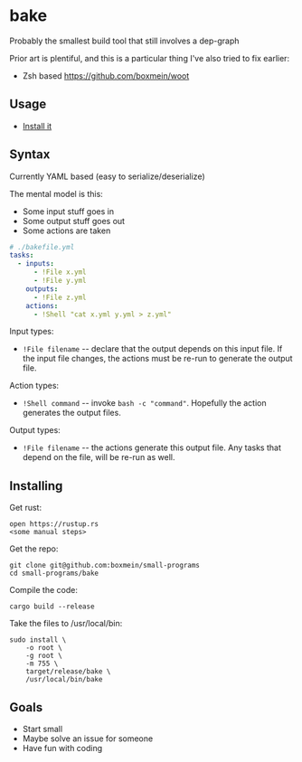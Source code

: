 # bake

Probably the smallest build tool that still involves a dep-graph

Prior art is plentiful, and this is a particular thing I've also tried to fix
earlier:

- Zsh based https://github.com/boxmein/woot

## Usage

* [Install it](#installing)

## Syntax

Currently YAML based (easy to serialize/deserialize)

The mental model is this:

- Some input stuff goes in
- Some output stuff goes out
- Some actions are taken

```yaml
# ./bakefile.yml
tasks:
  - inputs:
      - !File x.yml
      - !File y.yml
    outputs:
      - !File z.yml
    actions:
      - !Shell "cat x.yml y.yml > z.yml"
```

Input types:

- `!File filename` -- declare that the output depends on this input file. If the
  input file changes, the actions must be re-run to generate the output file.

Action types:

- `!Shell command` -- invoke `bash -c "command"`. Hopefully the action generates
  the output files.

Output types:

- `!File filename` -- the actions generate this output file. Any tasks that
  depend on the file, will be re-run as well.

## Installing

Get rust:

```
open https://rustup.rs
<some manual steps>
```

Get the repo:

```
git clone git@github.com:boxmein/small-programs
cd small-programs/bake
```

Compile the code:

```
cargo build --release
```

Take the files to /usr/local/bin:

```
sudo install \
    -o root \
    -g root \
    -m 755 \
    target/release/bake \
    /usr/local/bin/bake
```

## Goals

- Start small
- Maybe solve an issue for someone
- Have fun with coding
